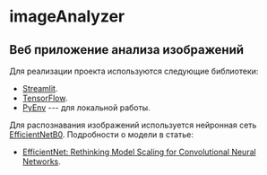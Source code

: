 # imageAnalyzer
## Веб приложение анализа изображений
 Для реализации проекта используются следующие библиотеки:

- [Streamlit](https://streamlit.io/).
- [TensorFlow](https://www.tensorflow.org/).
- [PyEnv](https://github.com/pyenv/pyenv/wiki/common-build-problems#prerequisites) --- для локальной работы.

Для распознавания изображений используется нейронная сеть [EfficientNetB0](https://keras.io/api/applications/efficientnet/#efficientnetb0-function). Подробности о модели в статье:

- [EfficientNet: Rethinking Model Scaling for Convolutional Neural Networks](https://arxiv.org/abs/1905.11946).
